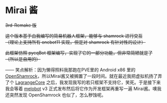 # Mirai 酱

~~3rd-Remake 版~~

~~这个版本基于由我编写的简易机器人框架，能够与 shamrock 进行交互~~  
~~（理论上支持所有 onebot11 实现，但是对 shamrock 有针对性的设计）~~

~~此框架仿照 pycqBot 框架编写，实现了它的一部分功能，但非常简陋就是了~~  
~~（所以是自用的）~~

—— 笑点解析：因为懒得照料我那跑在PVE里的 Android x86 里的 [OpenShamrock](https://github.com/whitechi73/OpenShamrock)，所以Mirai酱又被搁置了一段时间。就在最近我把虚拟机扬了弄了个 [LagrangeCore](https://github.com/LagrangeDev/Lagrange.Core) 之后，我发现我写的若只框架不支持它，笑死。于是接下来我会等着 [melobot](https://github.com/Meloland/melobot) v3 正式发布然后将它作为开发框架再重写一遍 Mirai酱。噢我还突然发现 OpenShamrock 也似了，怎么秽蚀呢。

